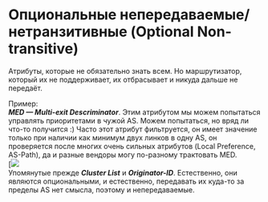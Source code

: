 # Опциональные непередаваемые/нетранзитивные (Optional Non-transitive)

Атрибуты, которые не обязательно знать всем. Но маршрутизатор, который их не поддерживает, их отбрасывает и никуда дальше не передаёт.  

Пример:  
_**MED — Multi-exit Descriminator**_. Этим атрибутом мы можем попытаться управлять приоритетами в чужой AS. Можем попытаться, но вряд ли что-то получится :) Часто этот атрибут фильтруется, он имеет значение только при наличии как минимум двух линков в одну AS, он проверяется после многих очень сильных атрибутов (Local Preference, AS-Path), да и разные вендоры могу по-разному трактовать MED.  
[![](https://dan4i4ek.info/src/)  
Упомянутые прежде _**Cluster List**_ и _**Originator-ID**_. Естественно, они являются опциональными, и естественно, передавать их куда-то за пределы AS нет смысла, поэтому и непередаваемые.  
